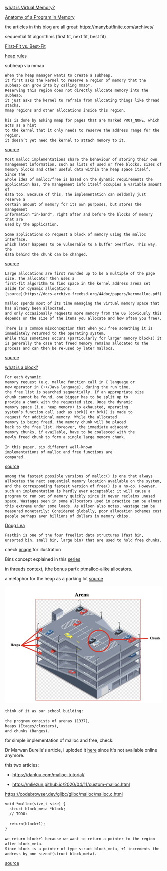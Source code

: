 [what is Virtual Memory?](https://youtu.be/A9WLYbE0p-I)

[Anatomy of a Program in Memory](https://manybutfinite.com/post/anatomy-of-a-program-in-memory/)

the articles in this blog are all great: https://manybutfinite.com/archives/

sequential fit algorithms (first fit, next fit, best fit) 

[First-Fit vs. Best-Fit](https://courses.engr.illinois.edu/cs240/fa2020/notes/heapMemoryAllocation.html#:~:text=First%2Dfit%20is%20faster%2C%20allowing,every%20free%20block%20in%20memory)

[heap rules](https://azeria-labs.com/heap-exploitation-part-1-understanding-the-glibc-heap-implementation/)

subheap via mmap

```
When the heap manager wants to create a subheap, 
it first asks the kernel to reserve a region of memory that the subheap can grow into by calling mmap*.
Reserving this region does not directly allocate memory into the subheap;
it just asks the kernel to refrain from allocating things like thread stacks,
mmap regions and other allocations inside this region.

his is done by asking mmap for pages that are marked PROT_NONE, which acts as a hint 
to the kernel that it only needs to reserve the address range for the region;
it doesn’t yet need the kernel to attach memory to it.
``` 
[source](https://azeria-labs.com/heap-exploitation-part-1-understanding-the-glibc-heap-implementation/)


```
Most malloc implementations share the behaviour of storing their own
management information, such as lists of used or free blocks, sizes of
memory blocks and other useful data within the heap space itself. Since the
whole idea of malloc/free is based on the dynamic requirements the
application has, the management info itself occupies a variable amount of
data too. Because of this, the implementation can seldomly just reserve a
certain amount of memory for its own purposes, but stores the management
information "in-band", right after and before the blocks of memory that are
used by the application.

Some applications do request a block of memory using the malloc interface,
which later happens to be vulnerable to a buffer overflow. This way, the
data behind the chunk can be changed.
```
[source](http://phrack.org/issues/57/9.html)

```
Large allocations are first rounded up to be a multiple of the page size. The allocator then uses a
first-fit algorithm to find space in the kernel address arena set aside for dynamic allocations.
[source](https://docs-archive.freebsd.org/44doc/papers/kernmalloc.pdf)
``` 


```
malloc spends most of its time managing the virtual memory space that has already been allocated, 
and only occasionally requests more memory from the OS (obviously this depends on the size of the items you allocate and how often you free).

There is a common misconception that when you free something it is immediately returned to the operating system.
While this sometimes occurs (particularly for larger memory blocks) it is generally the case that freed memory remains allocated to the process and can then be re-used by later mallocs.
``` 
[source](https://stackoverflow.com/a/4703838)


[what is a block?](https://en.wikipedia.org/wiki/Block_(data_storage))


```
For each dynamic
memory request (e.g. malloc function call in C language or
new operator in C++/Java language), during the run time,
the free list is searched sequentially. If an appropriate size
chunk cannot be found, one bigger has to be split up to
provide a chunk with the requested size. Once the dynamic
memory space (i.e. heap memory) is exhausted, operating
system’s function call such as sbrk() or brk() is made to
request for additional memory. While the allocated
memory is being freed, the memory chunk will be placed
back to the free list. Moreover, the immediate adjacent
memory chunks, if available, have to be coalesced with the
newly freed chunk to form a single large memory chunk.

In this paper, six different well-known
implementations of malloc and free functions are
compared.  
```
[source](https://web.archive.org/web/20010615063859id_/http://ksa.iit.edu:80/~cs/publications/LeeW2_May_2000.pdf)


```
among the fastest possible versions of malloc() is one that always allocates the next sequential memory location available on the system, and the corresponding fastest version of free() is a no-op. However, such an implementation is hardly ever acceptable: it will cause a program to run out of memory quickly since it never reclaims unused space. Wastages seen in some allocators used in practice can be almost this extreme under some loads. As Wilson also notes, wastage can be measured monetarily: Considered globally, poor allocation schemes cost people perhaps even billions of dollars in memory chips.
```
[Doug Lea](https://gee.cs.oswego.edu/dl/html/malloc.html)



```
Fastbin is one of the four freelist data structures (fast bin, unsorted bin, small bin, large bin) that are used to hold free chunks. 
```

check [image](https://blog.fxiao.me/how-to-heap/) for illustration


Bins concept explained in this [series](https://infosecwriteups.com/the-toddlers-introduction-to-heap-exploitation-part-2-d1f325b74286)


in threads context, (the bonus part): ptmalloc-alike allocators.

a metaphor for the heap as a parking lot [source](https://infosecwriteups.com/the-toddlers-introduction-to-heap-exploitation-part-1-515b3621e0e8)

![alt text](./imgs/arena_heap.png "heap as a parking lot")
```
think of it as our school building:

the program consists of arenas (1337),
heaps (Etages/clusters),
and chunks (Ranges). 
```

    

for simple implementation of malloc and free, check:

Dr Marwan Burelle's article, i uploded it [here](./Marwan_Burelle.pdf) since it's not available online anymore.

this two articles:
 - https://danluu.com/malloc-tutorial/

 - https://mliezun.github.io/2020/04/11/custom-malloc.html



https://codebrowser.dev/glibc/glibc/malloc/malloc.c.html


```
void *malloc(size_t size) {
  struct block_meta *block;
  // TODO: 

  return(block+1);
}

we return block+1 because we want to return a pointer to the region after block_meta.
Since block is a pointer of type struct block_meta, +1 increments the address by one sizeof(struct block_meta).
``` 
[source](https://danluu.com/malloc-tutorial/)


